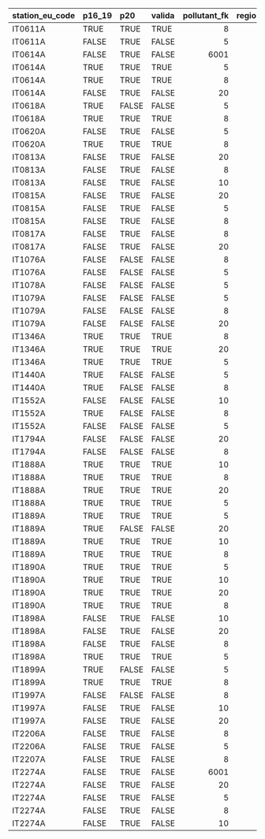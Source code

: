 

|station_eu_code |p16_19 |p20   |valida | pollutant_fk| region_id|regione |provincia     |
|:---------------|:------|:-----|:------|------------:|---------:|:-------|:-------------|
|IT0611A         |TRUE   |TRUE  |TRUE   |            8|        19|SICILIA |Siracusa      |
|IT0611A         |FALSE  |TRUE  |FALSE  |            5|        19|SICILIA |Siracusa      |
|IT0614A         |FALSE  |TRUE  |FALSE  |         6001|        19|SICILIA |Siracusa      |
|IT0614A         |TRUE   |TRUE  |TRUE   |            5|        19|SICILIA |Siracusa      |
|IT0614A         |TRUE   |TRUE  |TRUE   |            8|        19|SICILIA |Siracusa      |
|IT0614A         |FALSE  |TRUE  |FALSE  |           20|        19|SICILIA |Siracusa      |
|IT0618A         |TRUE   |FALSE |FALSE  |            5|        19|SICILIA |Siracusa      |
|IT0618A         |TRUE   |TRUE  |TRUE   |            8|        19|SICILIA |Siracusa      |
|IT0620A         |FALSE  |TRUE  |FALSE  |            5|        19|SICILIA |Siracusa      |
|IT0620A         |TRUE   |TRUE  |TRUE   |            8|        19|SICILIA |Siracusa      |
|IT0813A         |FALSE  |TRUE  |FALSE  |           20|        19|SICILIA |Caltanissetta |
|IT0813A         |FALSE  |TRUE  |FALSE  |            8|        19|SICILIA |Caltanissetta |
|IT0813A         |FALSE  |TRUE  |FALSE  |           10|        19|SICILIA |Caltanissetta |
|IT0815A         |FALSE  |TRUE  |FALSE  |           20|        19|SICILIA |Caltanissetta |
|IT0815A         |FALSE  |TRUE  |FALSE  |            5|        19|SICILIA |Caltanissetta |
|IT0815A         |FALSE  |TRUE  |FALSE  |            8|        19|SICILIA |Caltanissetta |
|IT0817A         |FALSE  |TRUE  |FALSE  |            8|        19|SICILIA |Caltanissetta |
|IT0817A         |FALSE  |TRUE  |FALSE  |           20|        19|SICILIA |Caltanissetta |
|IT1076A         |FALSE  |FALSE |FALSE  |            8|        19|SICILIA |Palermo       |
|IT1076A         |FALSE  |FALSE |FALSE  |            5|        19|SICILIA |Palermo       |
|IT1078A         |FALSE  |FALSE |FALSE  |            5|        19|SICILIA |Palermo       |
|IT1079A         |FALSE  |FALSE |FALSE  |            5|        19|SICILIA |Palermo       |
|IT1079A         |FALSE  |FALSE |FALSE  |            8|        19|SICILIA |Palermo       |
|IT1079A         |FALSE  |FALSE |FALSE  |           20|        19|SICILIA |Palermo       |
|IT1346A         |TRUE   |TRUE  |TRUE   |            8|        19|SICILIA |Siracusa      |
|IT1346A         |TRUE   |TRUE  |TRUE   |           20|        19|SICILIA |Siracusa      |
|IT1346A         |TRUE   |TRUE  |TRUE   |            5|        19|SICILIA |Siracusa      |
|IT1440A         |TRUE   |FALSE |FALSE  |            5|        19|SICILIA |Siracusa      |
|IT1440A         |TRUE   |FALSE |FALSE  |            8|        19|SICILIA |Siracusa      |
|IT1552A         |FALSE  |FALSE |FALSE  |           10|        19|SICILIA |Palermo       |
|IT1552A         |TRUE   |FALSE |FALSE  |            8|        19|SICILIA |Palermo       |
|IT1552A         |FALSE  |FALSE |FALSE  |            5|        19|SICILIA |Palermo       |
|IT1794A         |FALSE  |FALSE |FALSE  |           20|        19|SICILIA |Messina       |
|IT1794A         |FALSE  |FALSE |FALSE  |            8|        19|SICILIA |Messina       |
|IT1888A         |TRUE   |TRUE  |TRUE   |           10|        19|SICILIA |Palermo       |
|IT1888A         |TRUE   |TRUE  |TRUE   |            8|        19|SICILIA |Palermo       |
|IT1888A         |TRUE   |TRUE  |TRUE   |           20|        19|SICILIA |Palermo       |
|IT1888A         |TRUE   |TRUE  |TRUE   |            5|        19|SICILIA |Palermo       |
|IT1889A         |TRUE   |TRUE  |TRUE   |            5|        19|SICILIA |Palermo       |
|IT1889A         |TRUE   |FALSE |FALSE  |           20|        19|SICILIA |Palermo       |
|IT1889A         |TRUE   |TRUE  |TRUE   |           10|        19|SICILIA |Palermo       |
|IT1889A         |TRUE   |TRUE  |TRUE   |            8|        19|SICILIA |Palermo       |
|IT1890A         |TRUE   |TRUE  |TRUE   |            5|        19|SICILIA |Enna          |
|IT1890A         |TRUE   |TRUE  |TRUE   |           10|        19|SICILIA |Enna          |
|IT1890A         |TRUE   |TRUE  |TRUE   |           20|        19|SICILIA |Enna          |
|IT1890A         |TRUE   |TRUE  |TRUE   |            8|        19|SICILIA |Enna          |
|IT1898A         |FALSE  |TRUE  |FALSE  |           10|        19|SICILIA |Trapani       |
|IT1898A         |FALSE  |TRUE  |FALSE  |           20|        19|SICILIA |Trapani       |
|IT1898A         |FALSE  |TRUE  |FALSE  |            8|        19|SICILIA |Trapani       |
|IT1898A         |TRUE   |TRUE  |TRUE   |            5|        19|SICILIA |Trapani       |
|IT1899A         |TRUE   |FALSE |FALSE  |            5|        19|SICILIA |Catania       |
|IT1899A         |TRUE   |TRUE  |TRUE   |            8|        19|SICILIA |Catania       |
|IT1997A         |FALSE  |FALSE |FALSE  |            8|        19|SICILIA |Messina       |
|IT1997A         |FALSE  |TRUE  |FALSE  |           10|        19|SICILIA |Messina       |
|IT1997A         |FALSE  |TRUE  |FALSE  |           20|        19|SICILIA |Messina       |
|IT2206A         |FALSE  |TRUE  |FALSE  |            8|        19|SICILIA |Caltanissetta |
|IT2206A         |FALSE  |TRUE  |FALSE  |            5|        19|SICILIA |Caltanissetta |
|IT2207A         |FALSE  |TRUE  |FALSE  |            8|        19|SICILIA |Caltanissetta |
|IT2274A         |FALSE  |TRUE  |FALSE  |         6001|        19|SICILIA |Agrigento     |
|IT2274A         |FALSE  |TRUE  |FALSE  |           20|        19|SICILIA |Agrigento     |
|IT2274A         |FALSE  |TRUE  |FALSE  |            5|        19|SICILIA |Agrigento     |
|IT2274A         |FALSE  |TRUE  |FALSE  |            8|        19|SICILIA |Agrigento     |
|IT2274A         |FALSE  |TRUE  |FALSE  |           10|        19|SICILIA |Agrigento     |
